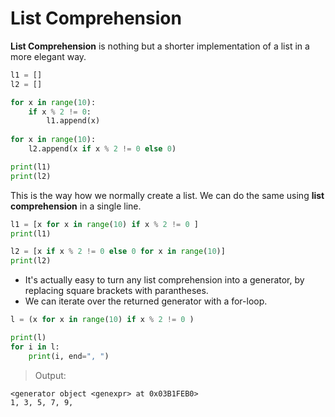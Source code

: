 # List Comprehension 

**List Comprehension** is nothing but a shorter implementation of a list in a more elegant way.
```python
l1 = []
l2 = []

for x in range(10):
    if x % 2 != 0:
        l1.append(x)
        
for x in range(10):
    l2.append(x if x % 2 != 0 else 0)

print(l1)
print(l2)
```
This is the way how we normally create a list. We can do the same using **list comprehension** in a single line.
```python
l1 = [x for x in range(10) if x % 2 != 0 ]
print(l1)

l2 = [x if x % 2 != 0 else 0 for x in range(10)]
print(l2)
```

* It's actually easy to turn any list comprehension into a generator, by replacing square brackets with parantheses. 
* We can iterate over the returned generator with a for-loop.

```python
l = (x for x in range(10) if x % 2 != 0 )

print(l)
for i in l:
    print(i, end=", ")
```
> Output:
```
<generator object <genexpr> at 0x03B1FEB0>
1, 3, 5, 7, 9, 
```
